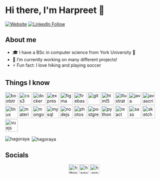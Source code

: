 # Hi there, I'm Harpreet 👋

[![Website](https://img.shields.io/website?label=hagoraya.com&style=flat-square&url=https%3A%2F%2Fhagoraya.com)](https://hagoraya.com)
[![LinkedIn Follow](https://img.shields.io/badge/LinkedIN-blue?style=flat-square&logo=linkedin&labelColor=blue)](https://www.linkedin.com/signup/public-profile-join?vieweeVanityName=hagoraya&trk=public_profile_top-card-primary-button-join-to-connect)

## About me

- 🎓 I have a BSc in computer science from York University 🍁
- 🔭 I’m currently working on many different projects!
- ⚡ Fun fact: I love hiking and playing soccer

## Things I know

<p align="left"><img src="https://devicons.github.io/devicon/devicon.git/icons/bootstrap/bootstrap-plain.svg" alt="bootstrap" width="40" height="40"/> <img src="https://devicons.github.io/devicon/devicon.git/icons/css3/css3-original-wordmark.svg" alt="css3" width="40" height="40"/> <img src="https://devicons.github.io/devicon/devicon.git/icons/docker/docker-original-wordmark.svg" alt="docker" width="40" height="40"/> <img src="https://devicons.github.io/devicon/devicon.git/icons/express/express-original-wordmark.svg" alt="express" width="40" height="40"/> <img src="https://www.vectorlogo.zone/logos/figma/figma-icon.svg" alt="figma" width="40" height="40"/> <img src="https://www.vectorlogo.zone/logos/firebase/firebase-icon.svg" alt="firebase" width="40" height="40"/> <img src="https://www.vectorlogo.zone/logos/git-scm/git-scm-icon.svg" alt="git" width="40" height="40"/> <img src="https://devicons.github.io/devicon/devicon.git/icons/html5/html5-original-wordmark.svg" alt="html5" width="40" height="40"/> <img src="https://www.vectorlogo.zone/logos/adobe_illustrator/adobe_illustrator-icon.svg" alt="illustrator" width="40" height="40"/> <img src="https://devicons.github.io/devicon/devicon.git/icons/java/java-original-wordmark.svg" alt="java" width="40" height="40"/> <img src="https://devicons.github.io/devicon/devicon.git/icons/javascript/javascript-original.svg" alt="javascript" width="40" height="40"/> <img src="https://devicons.github.io/devicon/devicon.git/icons/linux/linux-original.svg" alt="linux" width="40" height="40"/> <img src="https://raw.githubusercontent.com/prplx/svg-logos/5585531d45d294869c4eaab4d7cf2e9c167710a9/svg/materialize.svg" alt="materialize" width="40" height="40"/> <img src="https://devicons.github.io/devicon/devicon.git/icons/mongodb/mongodb-original-wordmark.svg" alt="mongodb" width="40" height="40"/> <img src="https://devicons.github.io/devicon/devicon.git/icons/mysql/mysql-original-wordmark.svg" alt="mysql" width="40" height="40"/> <img src="https://devicons.github.io/devicon/devicon.git/icons/nodejs/nodejs-original-wordmark.svg" alt="nodejs" width="40" height="40"/> <img src="https://devicons.github.io/devicon/devicon.git/icons/photoshop/photoshop-plain.svg" alt="photoshop" width="40" height="40"/> <img src="https://devicons.github.io/devicon/devicon.git/icons/postgresql/postgresql-original-wordmark.svg" alt="postgresql" width="40" height="40"/> <img src="https://devicons.github.io/devicon/devicon.git/icons/python/python-original.svg" alt="python" width="40" height="40"/> <img src="https://devicons.github.io/devicon/devicon.git/icons/react/react-original-wordmark.svg" alt="react" width="40" height="40"/> <img src="https://devicons.github.io/devicon/devicon.git/icons/sass/sass-original.svg" alt="sass" width="40" height="40"/> <img src="https://www.vectorlogo.zone/logos/sketchapp/sketchapp-icon.svg" alt="sketch" width="40" height="40"/> <img src="https://devicons.github.io/devicon/devicon.git/icons/vuejs/vuejs-original-wordmark.svg" alt="vuejs" width="40" height="40"/></p>  
  
<p><img align="left" src="https://github-readme-stats.vercel.app/api/top-langs/?username=hagoraya&layout=compact&hide=html" alt="hagoraya" /></p>  
  
<p>&nbsp;<img align="center" src="https://github-readme-stats.vercel.app/api?username=hagoraya&show_icons=true" alt="hagoraya" /></p>  
  
  ## Socials
<p align="center">  
<a href="https://dev.to/hagoraya" target="blank"><img align="" src="https://cdn.jsdelivr.net/npm/simple-icons@3.0.1/icons/dev-dot-to.svg" alt="https://dev.to/hagoraya" height="30" width="30" /></a>  
<a href="https://linkedin.com/in/hagoraya" target="blank"><img align="" src="https://cdn.jsdelivr.net/npm/simple-icons@3.0.1/icons/linkedin.svg" alt="hagoraya" height="30" width="30" /></a>  
<a href="https://instagram.com/harpyeet" target="blank"><img align="" src="https://cdn.jsdelivr.net/npm/simple-icons@3.0.1/icons/instagram.svg" alt="harpyeet" height="30" width="30" /></a>  
</p>

